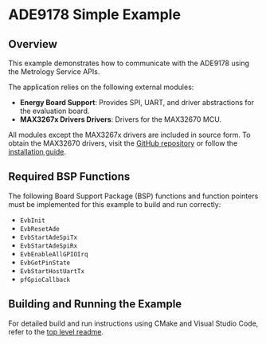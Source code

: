 ﻿# ADE9178 Simple Example

## Overview

This example demonstrates how to communicate with the ADE9178 using the Metrology Service APIs. 

The application relies on the following external modules:

- **Energy Board Support**: Provides SPI, UART, and driver abstractions for the evaluation board.
- **MAX3267x Drivers Drivers**: Drivers for the MAX32670 MCU.

All modules except the MAX3267x drivers are included in source form. To obtain the MAX32670 drivers, visit the [GitHub repository](https://github.com/analogdevicesinc/msdk/tree/v2024_10) or follow the [installation guide](https://analogdevicesinc.github.io/msdk//USERGUIDE/#installation).

## Required BSP Functions

The following Board Support Package (BSP) functions and function pointers must be implemented for this example to build and run correctly:

- `EvbInit`
- `EvbResetAde`
- `EvbStartAdeSpiTx`
- `EvbStartAdeSpiRx`
- `EvbEnableAllGPIOIrq`
- `EvbGetPinState`
- `EvbStartHostUartTx`
- `pfGpioCallback`

## Building and Running the Example

For detailed build and run instructions using CMake and Visual Studio Code, refer to the [top level readme](../readme.md).


